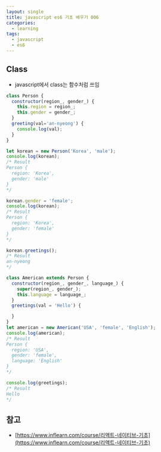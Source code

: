 ```yaml
---
layout: single
title: javascript es6 기초 배우기 006
categories: 
  - learning
tags:
  - javascript
  - es6
---
```


## Class

- javascript에서 class는 함수처럼 쓰임

~~~javascript
class Person {
  constructor(region_, gender_) {
    this.region = region_;
    this.gender = gender_;
  }
  greeting(val='an-nyeong') {
    console.log(val);
  }
}

let korean = new Person('Korea', 'male');
console.log(korean);
/* Result
Person {
  region: 'Korea',
  gender: 'male'
}
*/

korean.gender = 'female';
console.log(korean);
/* Result
Person {
  region: 'Korea',
  gender: 'female'
}
*/

korean.greetings();
/* Result
an-nyeong
*/

class American extends Person {
  constructor(region_, gender_, language_) {
    super(region_, gender_);
    this.language = language_;
  }
  greetings(val = 'Hello') {

  }
}
let american = new American('USA', 'female', 'English');
console.log(american);
/* Result
Person {
  region: 'USA',
  gender: 'female',
  language: 'English'
}
*/

console.log(greetings);
/* Result
Hello
*/
~~~

## 참고
- [https://www.inflearn.com/course/리액트-네이티브-기초](https://www.inflearn.com/course/리액트-네이티브-기초)